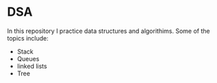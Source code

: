 # DSA
In this repository I practice data structures and algorithims.
Some of the topics include:
- Stack 
- Queues
- linked lists
- Tree